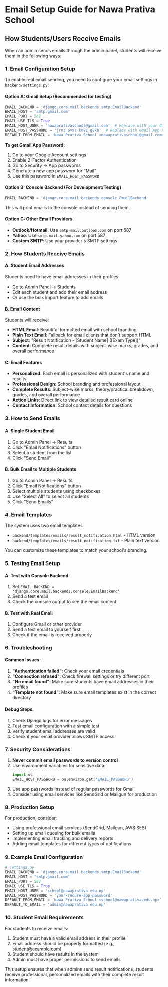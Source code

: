 # Email Setup Guide for Nawa Prativa School

## How Students/Users Receive Emails

When an admin sends emails through the admin panel, students will receive them in the following ways:

### 1. **Email Configuration Setup**

To enable real email sending, you need to configure your email settings in `backend/settings.py`:

#### Option A: Gmail Setup (Recommended for testing)
```python
EMAIL_BACKEND = 'django.core.mail.backends.smtp.EmailBackend'
EMAIL_HOST = 'smtp.gmail.com'
EMAIL_PORT = 587
EMAIL_USE_TLS = True
EMAIL_HOST_USER = 'nawaprativaschool@gmail.com'  # Replace with your Gmail
EMAIL_HOST_PASSWORD = 'jrnz pvxz kmvz gyxb'  # Replace with Gmail App Password
DEFAULT_FROM_EMAIL = 'Nawa Prativa School <nawaprativaschool@gmail.com>'
```

**To get Gmail App Password:**
1. Go to your Google Account settings
2. Enable 2-Factor Authentication
3. Go to Security → App passwords
4. Generate a new app password for "Mail"
5. Use this password in `EMAIL_HOST_PASSWORD`

#### Option B: Console Backend (For Development/Testing)
```python
EMAIL_BACKEND = 'django.core.mail.backends.console.EmailBackend'
```
This will print emails to the console instead of sending them.

#### Option C: Other Email Providers
- **Outlook/Hotmail**: Use `smtp-mail.outlook.com` on port 587
- **Yahoo**: Use `smtp.mail.yahoo.com` on port 587
- **Custom SMTP**: Use your provider's SMTP settings

### 2. **How Students Receive Emails**

#### A. **Student Email Addresses**
Students need to have email addresses in their profiles:
- Go to Admin Panel → Students
- Edit each student and add their email address
- Or use the bulk import feature to add emails

#### B. **Email Content**
Students will receive:
- **HTML Email**: Beautiful formatted email with school branding
- **Plain Text Email**: Fallback for email clients that don't support HTML
- **Subject**: "Result Notification - [Student Name] ([Exam Type])"
- **Content**: Complete result details with subject-wise marks, grades, and overall performance

#### C. **Email Features**
- **Personalized**: Each email is personalized with student's name and results
- **Professional Design**: School branding and professional layout
- **Complete Results**: Subject-wise marks, theory/practical breakdown, grades, and overall performance
- **Action Links**: Direct link to view detailed result card online
- **Contact Information**: School contact details for questions

### 3. **How to Send Emails**

#### A. **Single Student Email**
1. Go to Admin Panel → Results
2. Click "Email Notifications" button
3. Select a student from the list
4. Click "Send Email"

#### B. **Bulk Email to Multiple Students**
1. Go to Admin Panel → Results
2. Click "Email Notifications" button
3. Select multiple students using checkboxes
4. Use "Select All" to select all students
5. Click "Send Emails"

### 4. **Email Templates**

The system uses two email templates:
- `backend/templates/emails/result_notification.html` - HTML version
- `backend/templates/emails/result_notification.txt` - Plain text version

You can customize these templates to match your school's branding.

### 5. **Testing Email Setup**

#### A. **Test with Console Backend**
1. Set `EMAIL_BACKEND = 'django.core.mail.backends.console.EmailBackend'`
2. Send a test email
3. Check the console output to see the email content

#### B. **Test with Real Email**
1. Configure Gmail or other provider
2. Send a test email to yourself first
3. Check if the email is received properly

### 6. **Troubleshooting**

#### Common Issues:
1. **"Authentication failed"**: Check your email credentials
2. **"Connection refused"**: Check firewall settings or try different port
3. **"No email found"**: Make sure students have email addresses in their profiles
4. **"Template not found"**: Make sure email templates exist in the correct directory

#### Debug Steps:
1. Check Django logs for error messages
2. Test email configuration with a simple test
3. Verify student email addresses are valid
4. Check if your email provider allows SMTP access

### 7. **Security Considerations**

1. **Never commit email passwords to version control**
2. Use environment variables for sensitive data:
   ```python
   import os
   EMAIL_HOST_PASSWORD = os.environ.get('EMAIL_PASSWORD')
   ```
3. Use app passwords instead of regular passwords for Gmail
4. Consider using email services like SendGrid or Mailgun for production

### 8. **Production Setup**

For production, consider:
- Using professional email services (SendGrid, Mailgun, AWS SES)
- Setting up email queuing for bulk emails
- Implementing email tracking and delivery reports
- Adding email templates for different types of notifications

### 9. **Example Email Configuration**

```python
# settings.py
EMAIL_BACKEND = 'django.core.mail.backends.smtp.EmailBackend'
EMAIL_HOST = 'smtp.gmail.com'
EMAIL_PORT = 587
EMAIL_USE_TLS = True
EMAIL_HOST_USER = 'school@nawaprativa.edu.np'
EMAIL_HOST_PASSWORD = 'your-secure-app-password'
DEFAULT_FROM_EMAIL = 'Nawa Prativa School <school@nawaprativa.edu.np>'
DEFAULT_TO_EMAIL = 'admin@nawaprativa.edu.np'
```

### 10. **Student Email Requirements**

For students to receive emails:
1. Student must have a valid email address in their profile
2. Email address should be properly formatted (e.g., student@example.com)
3. Student should have results in the system
4. Admin must have proper permissions to send emails

This setup ensures that when admins send result notifications, students receive professional, personalized emails with their complete result information. 